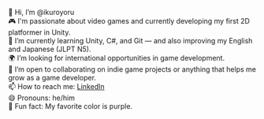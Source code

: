👋 Hi, I’m @ikuroyoru  
🎮 I'm passionate about video games and currently developing my first 2D platformer in Unity.  
🌱 I’m currently learning Unity, C#, and Git — and also improving my English and Japanese (JLPT N5).  
🌍 I’m looking for international opportunities in game development.  
🤝 I’m open to collaborating on indie game projects or anything that helps me grow as a game developer.  
📫 How to reach me: [LinkedIn](https://www.linkedin.com/in/gabryel-messana/)  
😄 Pronouns: he/him  
💜 Fun fact: My favorite color is purple.
